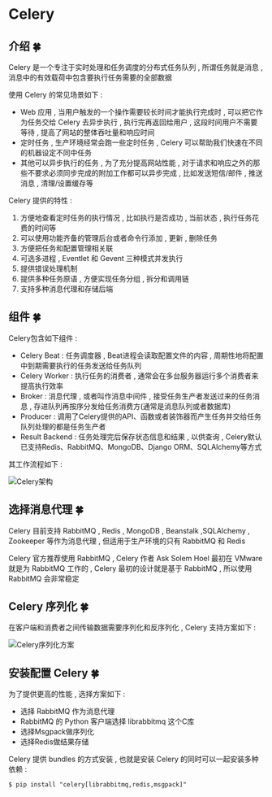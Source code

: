 # Celery


<extoc></extoc>

## 介绍  🍀

Celery 是一个专注于实时处理和任务调度的分布式任务队列 , 所谓任务就是消息 , 消息中的有效载荷中包含要执行任务需要的全部数据

使用 Celery 的常见场景如下 : 

- Web 应用 , 当用户触发的一个操作需要较长时间才能执行完成时 , 可以把它作为任务交给 Celery 去异步执行 , 执行完再返回给用户 , 这段时间用户不需要等待 , 提高了网站的整体吞吐量和响应时间
- 定时任务 , 生产环境经常会跑一些定时任务 , Celery 可以帮助我们快速在不同的机器设定不同中任务
- 其他可以异步执行的任务 , 为了充分提高网站性能 , 对于请求和响应之外的那些不要求必须同步完成的附加工作都可以异步完成 , 比如发送短信/邮件 , 推送消息 , 清理/设置缓存等

Celery 提供的特性 : 

1. 方便地查看定时任务的执行情况 , 比如执行是否成功 , 当前状态 , 执行任务花费的时间等
2. 可以使用功能齐备的管理后台或者命令行添加 , 更新 , 删除任务
3. 方便把任务和配置管理相关联
4. 可选多进程 , Eventlet 和 Gevent 三种模式并发执行
5. 提供错误处理机制
6. 提供多种任务原语 , 方便实现任务分组 , 拆分和调用链
7. 支持多种消息代理和存储后端

## 组件  🍀

Celery包含如下组件 :

-  Celery Beat : 任务调度器 , Beat进程会读取配置文件的内容 , 周期性地将配置中到期需要执行的任务发送给任务队列
- Celery Worker : 执行任务的消费者 , 通常会在多台服务器运行多个消费者来提高执行效率 
- Broker : 消息代理 , 或者叫作消息中间件 , 接受任务生产者发送过来的任务消息 , 存进队列再按序分发给任务消费方(通常是消息队列或者数据库)
- Producer : 调用了Celery提供的API、函数或者装饰器而产生任务并交给任务队列处理的都是任务生产者
- Result Backend : 任务处理完后保存状态信息和结果 , 以供查询 , Celery默认已支持Redis、RabbitMQ、MongoDB、Django ORM、SQLAlchemy等方式

其工作流程如下 : 

![Celery架构](http://oux34p43l.bkt.clouddn.com/Celery架构.png)

## 选择消息代理  🍀

Celery 目前支持 RabbitMQ , Redis , MongoDB , Beanstalk ,SQLAlchemy , Zookeeper 等作为消息代理 , 但适用于生产环境的只有 RabbitMQ 和 Redis

Celery 官方推荐使用 RabbitMQ , Celery 作者 Ask Solem Hoel 最初在 VMware 就是为 RabbitMQ 工作的 , Celery 最初的设计就是基于 RabbitMQ , 所以使用 RabbitMQ 会非常稳定

## Celery 序列化  🍀

在客户端和消费者之间传输数据需要序列化和反序列化 , Celery 支持方案如下 : 

![Celery序列化方案](http://oux34p43l.bkt.clouddn.com/Celery序列化方案.jpg)

## 安装配置 Celery  🍀

为了提供更高的性能 , 选择方案如下 : 

- 选择 RabbitMQ 作为消息代理
- RabbitMQ 的 Python 客户端选择 librabbitmq 这个C库
- 选择Msgpack做序列化
- 选择Redis做结果存储

Celery 提供 bundles 的方式安装 , 也就是安装 Celery 的同时可以一起安装多种依赖 :

```shell
$ pip install "celery[librabbitmq,redis,msgpack]"
```